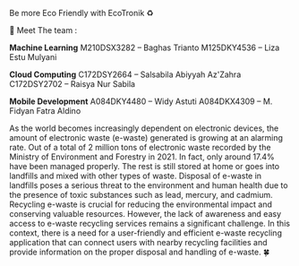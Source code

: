Be more Eco Friendly with EcoTronik ♻️


💚 Meet The team : 

**Machine Learning**
M210DSX3282 – Baghas Trianto
M125DKY4536 – Liza Estu Mulyani

**Cloud Computing**
C172DSY2664 – Salsabila Abiyyah Az'Zahra
C172DSY2702 – Raisya Nur Sabila

**Mobile Development**
A084DKY4480 – Widy Astuti
A084DKX4309 – M. Fidyan Fatra Aldino


As the world becomes increasingly dependent on electronic devices, the amount of electronic waste (e-waste) generated is growing at an alarming rate. Out of a total of 2 million tons of electronic waste recorded by the Ministry of Environment and Forestry in 2021. In fact, only around 17.4% have been managed properly. The rest is still stored at home or goes into landfills and mixed with other types of waste. Disposal of e-waste in landfills poses a serious threat to the environment and human health due to the presence of toxic substances such as lead, mercury, and cadmium. Recycling e-waste is crucial for reducing the environmental impact and conserving valuable resources. However, the lack of awareness and easy access to e-waste recycling services remains a significant challenge. In this context, there is a need for a user-friendly and efficient e-waste recycling application that can connect users with nearby recycling facilities and provide information on the proper disposal and handling of e-waste. 🍀


